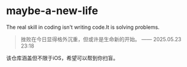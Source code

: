 # maybe-a-new-life

The real skill in coding isn't writing code.It is solving problems.

> 挫败在今日显得格外沉重，但或许是生命新的开始。
> —— 2025.05.23 23:18

该仓库涵盖但不限于iOS，希望可以帮到你扫盲。
